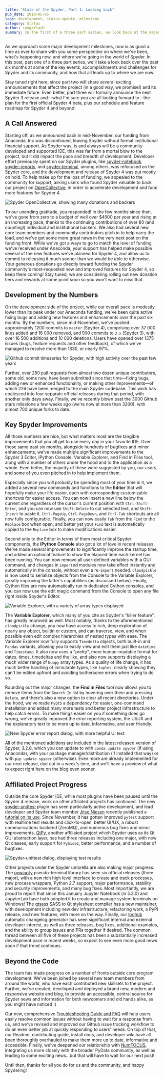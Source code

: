 ```yaml
---
title: "State of the Spyder, Part 1: Looking back"
pub_date: 2018-05-06
tags: development, status-update, milestone
category: Status
author: camgerlach
summary: In the first of a three part series, we look back at the major events, project changes, milestones, and progress over the past six months since our previous funding ended. We'll also go over funding and development stats and status up to the present.
---
```


As we approach some major development milestones, now is as good a time as ever to share with you some perspective on where we've been, what's happening now, and where we're going in the world of Spyder.
In this post, part one of a three part series, we'll take a look back over the past six months at some of the key events, accomplishments and challenges for Spyder and its community, and how that all leads up to where we are now.

Stay tuned right here, since part two will share several exciting announcements that affect the project (in a good way, we promise!) and its immediate future.
Even better, part three will formally announce the next Spyder 3 release and—what I'm sure you are all looking forward to—the plan for the first official Spyder 4 beta, plus our schedule and feature roadmap for Spyder 4 and beyond!


## A Call Answered

Starting off, as we announced back in mid-November, our funding from Anaconda, Inc was discontinued, leaving Spyder without formal institutional financial support.
As Spyder was, is and always will be a community-developed and supported IDE, this was far from a mortal blow to the project, but it did impact the pace and breadth of development.
Developer effort previously spent on our Spyder plugins, like [spyder-notebook](https://github.com/spyder-ide/spyder-notebook), [spyder-reports](https://github.com/spyder-ide/spyder-reports), and [spyder-terminal](https://github.com/spyder-ide/spyder-terminal), among others, was refocused on the Spyder core, and the development and release of Spyder 4 was put mostly on hold.
To help make up for the loss of funding, we appealed to the community for support, asking users who found Spyder valuable to back our project on [OpenCollective](https://opencollective.com/spyder), in order to accelerate development and fund more features for Spyder 4.

![Spyder OpenCollective, showing many donations and backers](spyder_opencollective.png)

To our unending gratitude, you responded! In the few months since then, we've gone from zero to a budget of well over $4500 per year and rising at an increasing pace, thanks to the continuing contributions of over 80 (and counting!) individual and institutional backers.
We also had several new core team members and community contributors pitch in to help carry the load, and we've got some more great news in the very next post on the funding front.
While we've got a ways to go to match the level of funding we've received under Anaconda, your support has helped make possible several of the new features we've planned for Spyder 4, and allow us to commit to releasing it much sooner than we would be able to otherwise.
Your generous donations go directly toward funding the Spyder community's most-requested new and improved features for Spyder 4, so keep them coming!
Stay tuned; we are considering rolling out new donation tiers and rewards at some point soon so you won't want to miss that.


## Development by the Numbers

On the development side of the project, while our overall pace is modestly lower than its peak under our Anaconda funding, we've been quite active fixing bugs and adding new features and enhancements over the past six months.
By the numbers, since mid-November, we've pushed approximately 1200 commits to ``master`` (Spyder 4), comprising over 37 000 lines added and 16 000 removed, and 900 commits to ``3.x`` (Spyder 3), with over 16 500 additions and 10 000 deletions.
Users have opened over 1375 issues (bugs, feature requests and other feedback), of which we've managed to resolve more than 1330, or nearly 97%.

![Github commit timeseries for Spyder, with high activity over the past few years](github_commit_history.png)

Further, over 250 pull requests from almost two dozen unique contributors, some old, some new, have been submitted since that time—fixing bugs, adding new or enhanced functionality, or making other improvements—of which 226 have been merged to the main Spyder codebase.
This work has coalesced into four separate official releases during that period, with another only days away.
Finally, we've recently blown past the 3000 Github stars milestone a few weeks ago (we're now at more than 3200), with almost 700 unique forks to date.


## Key Spyder Improvements

All those numbers are nice, but what matters most are the tangible improvements that you all get to use every day in your favorite IDE.
Over those same past six months, alongside hundreds of bugfixes and minor enhancements, we've made multiple significant improvements to the Spyder 3 Editor, IPython Console, Variable Explorer, and Find in Files tool, along with a number of others under the hood and to the application as a whole.
Even better, the majority of these were suggested by you, our users, and some of you even pitched in to help implement them.

Especially since you will probably be spending most of your time in it, we added a several new commands and functions to the **Editor** that will hopefully make your life easier, each with corresponding customizable shortcuts for easier access.
You can now insert a new line below the current one regardless of the cursor's current position with ``Ctrl-Shift-Enter``, and you can now use ``Shift-Delete`` to cut selected text, and ``Shift-Insert`` to paste it.
``Ctrl-PageUp``, ``Ctrl-PageDown``, and ``Ctrl-Tab`` shortcuts are all now fully configurable.
Finally, you can now easily ``Tab`` from the ``Find`` to the ``Replace`` box when open, and better yet your ``Find`` text is automatically copied to the ``Replace`` box to make modifications easier.

Second only to the Editor in terms of them most critical Spyder components, the **IPython Console** also got a lot of love in recent releases.
We've made several improvements to significantly improve the startup time, and added an optional feature to show the elapsed time each kernel has been running.
You can now remove all user-defined variables with a GUI command, and changes in ``import``ed modules now take effect instantly and automatically in the console, without even a re-``import`` needed.
``Cloudpickle`` is now used to serialize objects from the Console to the Variable Explorer, greatly improving the latter's capabilities (as discussed below).
Finally, Cython files are now automatically run in dedicated Cython consoles, and you can now use the edit magic command from the Console to open any file right inside Spyder's Editor.

![Variable Explorer, with a variety of array types displayed](varexp_array_display.png)

The **Variable Explorer**, which many of you cite as Spyder's "killer feature", has greatly improved as well.
Most notably, thanks to the aforementioned ``cloudpickle`` change, you now have access to rich, deep exploration of nearly any object, builtin or custom, and can traverse, view, and when possible even edit complex hierarchies of nested types with ease.
The Variable Explorer now fully supports ``Timedelta`` objects, both built-in and ``Pandas`` variants, allowing you to easily view and edit them just like ``datetime`` and ``Timestamp``.
It also now uses a "pretty", more human-readable format for dates, times, timedeltas and the like, and also now supports displaying a much wider range of ``Numpy`` array types.
As a quality of life change, it has much better handling of immutable types, like ``tuples``, clearly showing they can't be edited upfront and avoiding bothersome errors when trying to do so.

Rounding out the major changes, the **Find in Files** tool now allows you to remove items from the ``Search In`` list by hovering over them and pressing ``Delete``, and there's also a new option to clear all recent directories.
Under the hood, we've made ``PyQt5`` a dependency for easier, one-command installation and added many more tests and better project infrastructure to help catch errors.
To make things easier on you if something does go wrong, we've greatly improved the error reporting system, the UI/UX and the explanatory text to be more up to date, informative, and user friendly.

![New Spyder error report dialog, with more helpful UI text](error_report_dialog.png)

All of the mentioned additions are included in the latest released version of Spyder, 3.2.8, which you can update to with ``conda update spyder`` (if using Anaconda), with your package manager/distribution (if installed that way) or with ``pip update spyder`` (otherwise).
Even more are already implemented for our next release, due out in a week's time, and we'll have a preview of what to expect right here on the blog even sooner.


## Affiliated Project Progress

Outside the core Spyder IDE, while most plugins have been paused until the Spyder 4 release, work on other affiliated projects has continued. The new [spyder-unittest](https://github.com/spyder-ide/spyder-unittest) plugin has seen particularly active development, and lead developer and Spyder team member [Jitse Niesen](http://www1.maths.leeds.ac.uk/~jitse/) recently published a [tutorial on its use](https://www.spyder-ide.org/blog/introducing-unittest-plugin/).
Since November, it has gotten improved ``pytest`` support with realtime test results and click-to-open, better UI/UX, a robust communications backend (ZeroMQ), and numerous bug fixes and minor improvements.
[QtPy](https://github.com/spyder-ide/qtpy), another affiliated project which Spyder uses as its Qt GUI abstraction layer, has had three releases including one major, with new Qt classes, early support for ``PySide2``, better performance, and a number of bugfixes.

![Spyder-unittest dialog, displaying test results](spyder_unittest.png)

Other projects under the Spyder umbrella are also making major progress. The [pywinpty](https://github.com/spyder-ide/pywinpty) pseudo-terminal library has seen six official releases (three major), with a new rich high level interface to create and track processes, new process wrappers, Python 2.7 support, major performance, stability and security improvements, and many bug fixes.
Most importantly, we are proud to report that since this January Jupyter Notebook (in 5.3.0) and JupyterLab have both adopted it to create and manage system terminals on Windows!
The [qtsass](https://github.com/spyder-ide/qtsass) SASS to Qt stylesheet compiler has a new maintainer, with development including new dev infrastructure, refactoring work, a PyPI release, and new features, with more on the way.
Finally, our [loghub](https://github.com/spyder-ide/loghub) automatic changelog generator has seen significant internal and external developer interest, as well as three releases, bug fixes, additional examples, and the ability to group issues and PRs together if desired.
The common thread between all five of these projects has been a substantially increased development pace in recent weeks, so expect to see even more good news soon if that trend continues.


## Beyond the Code

The team has made progress on a number of fronts outside core program development.
We've been joined by several new team members from around the world, who have each contributed new skillsets to the project.
Further, we've created, developed and deployed a brand new, modern and responsive website and blog, to provide an accessible, central source for Spyder news and information for both newcomers and old hands alike, as you might have noticed :)

Our new, comprehensive [Troubleshooting Guide and FAQ](https://github.com/spyder-ide/spyder/wiki/Troubleshooting-Guide-and-FAQ) will help users easily resolve common issues without having to wait for a response from us, and we've revised and improved our Github issue tracking workflow to do an even better job at quickly responding to users' needs.
On top of that, our Readme, contributing guide, install docs, and developer wiki have all been thoroughly overhauled to make them more up to date, informative and accessible.
Finally, we've deepened our relationship with [NumFOCUS](https://www.numfocus.org/), integrating us more closely with the broader PyData community, as well as leading to some exciting news...but that will have to wait for our next post!

Until then, thanks for all you do for us and the community, and happy Spydering!
